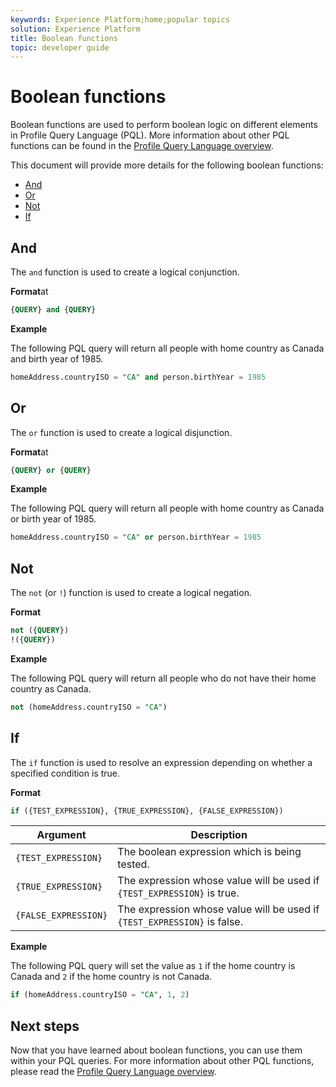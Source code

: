 ```yaml
---
keywords: Experience Platform;home;popular topics
solution: Experience Platform
title: Boolean functions
topic: developer guide
---
```


# Boolean functions

Boolean functions are used to perform boolean logic on different elements in Profile Query Language (PQL).  More information about other PQL functions can be found in the [Profile Query Language overview](../profile_query_language.md).

This document will provide more details for the following boolean functions:

- [And](#and)
- [Or](#or)
- [Not](#not)
- [If](#if)

## And

The `and` function is used to create a logical conjunction.

**Format**at

```sql
{QUERY} and {QUERY}
```

**Example**

The following PQL query will return all people with home country as Canada and birth year of 1985.

```sql
homeAddress.countryISO = "CA" and person.birthYear = 1985
```

## Or

The `or` function is used to create a logical disjunction.

**Format**at

```sql
{QUERY} or {QUERY}
```

**Example**

The following PQL query will return all people with home country as Canada or birth year of 1985.

```sql
homeAddress.countryISO = "CA" or person.birthYear = 1985
```

## Not

The `not` (or `!`) function is used to create a logical negation.

**Format**

```sql
not ({QUERY})
!({QUERY})
```

**Example**

The following PQL query will return all people who do not have their home country as Canada.

```sql
not (homeAddress.countryISO = "CA")
```

## If

The `if` function is used to resolve an expression depending on whether a specified condition is true.

**Format**

```sql
if ({TEST_EXPRESSION}, {TRUE_EXPRESSION}, {FALSE_EXPRESSION})
```

| Argument | Description |
| --------- | ----------- |
| `{TEST_EXPRESSION}` | The boolean expression which is being tested. |
| `{TRUE_EXPRESSION}` | The expression whose value will be used if `{TEST_EXPRESSION}` is true. |
| `{FALSE_EXPRESSION}` | The expression whose value will be used if `{TEST_EXPRESSION}` is false. |

**Example**

The following PQL query will set the value as `1` if the home country is Canada and `2` if the home country is not Canada.

```sql
if (homeAddress.countryISO = "CA", 1, 2)
```

## Next steps

Now that you have learned about boolean functions, you can use them within your PQL queries. For more information about other PQL functions, please read the [Profile Query Language overview](../profile_query_language.md).